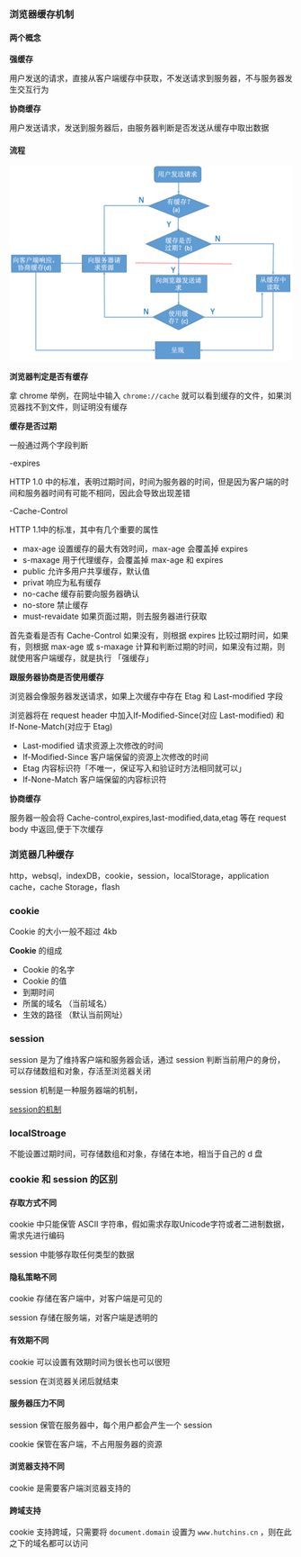 ### 浏览器缓存机制

#### 两个概念

**强缓存**

用户发送的请求，直接从客户端缓存中获取，不发送请求到服务器，不与服务器发生交互行为

**协商缓存**

用户发送请求，发送到服务器后，由服务器判断是否发送从缓存中取出数据

#### 流程

![cache](images/cache.png)

**浏览器判定是否有缓存**

拿 chrome 举例，在网址中输入 `chrome://cache` 就可以看到缓存的文件，如果浏览器找不到文件，则证明没有缓存

**缓存是否过期**

一般通过两个字段判断

-expires

HTTP 1.0 中的标准，表明过期时间，时间为服务器的时间，但是因为客户端的时间和服务器时间有可能不相同，因此会导致出现差错

-Cache-Control

HTTP 1.1中的标准，其中有几个重要的属性

- max-age 设置缓存的最大有效时间，max-age 会覆盖掉 expires
- s-maxage 用于代理缓存，会覆盖掉 max-age 和 expires
- public 允许多用户共享缓存，默认值
- privat 响应为私有缓存
- no-cache 缓存前要向服务器确认
- no-store 禁止缓存
- must-revaidate 如果页面过期，则去服务器进行获取

首先查看是否有 Cache-Control 如果没有，则根据 expires 比较过期时间，如果有，则根据 max-age 或 s-maxage 计算和判断过期的时间，如果没有过期，则就使用客户端缓存，就是执行 「强缓存」

**跟服务器协商是否使用缓存**

浏览器会像服务器发送请求，如果上次缓存中存在 Etag 和 Last-modified 字段

浏览器将在 request header 中加入If-Modified-Since(对应 Last-modified) 和 If-None-Match(对应于 Etag)

- Last-modified 请求资源上次修改的时间
- If-Modified-Since 客户端保留的资源上次修改的时间
- Etag 内容标识符「不唯一，保证写入和验证时方法相同就可以」
- If-None-Match 客户端保留的内容标识符

**协商缓存**

服务器一般会将 Cache-control,expires,last-modified,data,etag 等在 request body 中返回,便于下次缓存


### 浏览器几种缓存

http，websql，indexDB，cookie，session，localStorage，application cache，cache Storage，flash

### cookie

Cookie 的大小一般不超过 4kb

**Cookie** 的组成

- Cookie 的名字
- Cookie 的值
- 到期时间
- 所属的域名 （当前域名）
- 生效的路径 （默认当前网址）

### session

session 是为了维持客户端和服务器会话，通过 session 判断当前用户的身份，可以存储数组和对象，存活至浏览器关闭

session 机制是一种服务器端的机制，

[session的机制](http://justsee.iteye.com/blog/1570652)

### localStroage

不能设置过期时间，可存储数组和对象，存储在本地，相当于自己的 d 盘

### cookie 和 session 的区别

#### 存取方式不同

cookie 中只能保管 ASCII 字符串，假如需求存取Unicode字符或者二进制数据，需求先进行编码

session 中能够存取任何类型的数据

#### 隐私策略不同

cookie 存储在客户端中，对客户端是可见的

session 存储在服务端，对客户端是透明的

#### 有效期不同

cookie 可以设置有效期时间为很长也可以很短

session 在浏览器关闭后就结束

#### 服务器压力不同

session 保管在服务器中，每个用户都会产生一个 session

cookie 保管在客户端，不占用服务器的资源

#### 浏览器支持不同

cookie 是需要客户端浏览器支持的

#### 跨域支持

cookie 支持跨域，只需要将 `document.domain` 设置为 `www.hutchins.cn` ，则在此之下的域名都可以访问

